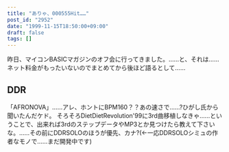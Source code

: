 ```yaml
---
title: "ありゃ、000555Hit……"
post_id: "2952"
date: "1999-11-15T18:50:00+09:00"
draft: false
tags: []
---
```



昨日、マイコンBASICマガジンのオフ会に行ってきました。……と、それは……ネット料金がもったいないのでまとめてから後ほど語るとして……
## DDR
「AFRONOVA」……アレ、ホントにBPM160？？あの速さで……?ひがし氏から聞いたんだケド。  そろそろDietDietRevolution'99に3rd曲移植しなきゃ……ということで、出来れば3rdのステップデータやMP3とか見つけたら教えて下さいな。……その前にDDRSOLOのほうが優先、カナ?(←一応DDRSOLOシミュの作者なモノで……まだ開発中です)
